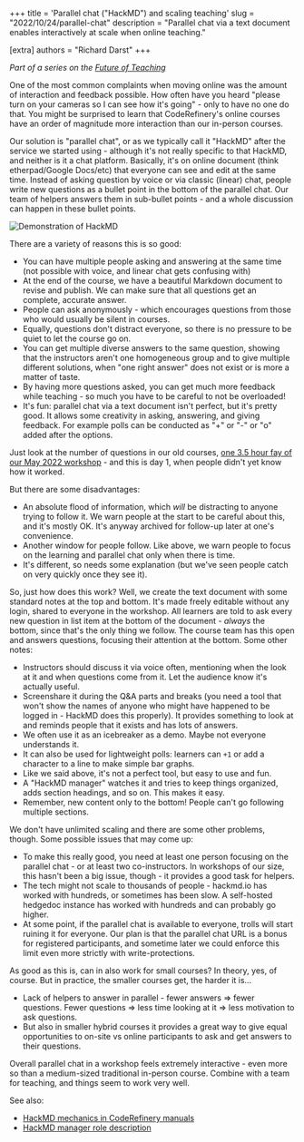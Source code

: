 +++
title = 'Parallel chat ("HackMD") and scaling teaching'
slug = "2022/10/24/parallel-chat"
description = "Parallel chat via a text document enables interactively at scale when online teaching."

[extra]
authors = "Richard Darst"
+++

*Part of a series on the [Future of
Teaching](@/blog/2022-10-17-future-of-teaching.md)*

One of the most common complaints when moving online was the amount of
interaction and feedback possible.  How often have you heard "please
turn on your cameras so I can see how it's going" - only to have no
one do that.  You might be surprised to learn that CodeRefinery's
online courses have an order of magnitude more interaction than our
in-person courses.

Our solution is "parallel chat", or as we typically call it "HackMD"
after the service we started using - although it's not really specific
to that HackMD, and neither is it a chat platform. Basically, it's on online document (think
etherpad/Google Docs/etc) that everyone can see and edit at the same
time.  Instead of asking question by voice or via classic (linear) chat,
people write new questions as a bullet point in the bottom of the
parallel chat.  Our team of helpers answers them in sub-bullet
points - and a whole discussion can happen in these bullet points.

![Demonstration of HackMD](https://coderefinery.github.io/manuals/_images/hackmd--questions2.png)

There are a variety of reasons this is so good:
* You can have multiple people asking and answering at the same time
  (not possible with voice, and linear chat gets confusing with)
* At the end of the course, we have a beautiful Markdown document to
  revise and publish.  We can make sure that all questions get an
  complete, accurate answer.
* People can ask anonymously - which encourages questions from those
  who would usually be silent in courses.
* Equally, questions don't distract everyone, so there is no pressure
  to be quiet to let the course go on.
* You can get multiple diverse answers to the same question, showing
  that the instructors aren't one homogeneous group and to give multiple different solutions, when "one right answer" does not exist or is more a matter of taste.
* By having more questions asked, you can get much more feedback while
  teaching - so much you have to be careful to not be overloaded!
* It's fun: parallel chat via a text document isn't perfect, but it's
  pretty good.  It allows some creativity in asking, answering, and
  giving feedback.
  For example polls can be conducted as "+" or "-" or "o" added after the options.

Just look at the number of questions in our old courses, [one 3.5 hour
fay of our May 2022
workshop](https://coderefinery.github.io/2022-03-22-workshop/questions/day1/) -
and this is day 1, when people didn't yet know how it worked.

But there are some disadvantages:
* An absolute flood of information, which *will* be distracting to
  anyone trying to follow it.  We warn people at the start to be
  careful about this, and it's mostly OK.  It's anyway archived for
  follow-up later at one's convenience.
* Another window for people follow.  Like above, we warn people to
  focus on the learning and parallel chat only when there is time.
* It's different, so needs some explanation (but we've seen people
  catch on very quickly once they see it).

So, just how does this work?  Well, we create the text document with
some standard notes at the top and bottom.  It's made freely editable
without any login, shared to everyone in the workshop.  All learners
are told to ask every new question in
list item at the bottom of the document - *always* the bottom, since
that's the only thing we follow.  The course team has this open and
answers questions, focusing their attention at the bottom.  Some other
notes:
* Instructors should discuss it via voice often, mentioning when the
  look at it and when questions come from it.  Let the audience know
  it's actually useful.
* Screenshare it during the Q&A parts and breaks (you need a tool that
  won't show the names of anyone who might have happened to be logged
  in - HackMD does this properly).  It provides something to look at
  and reminds people that it exists and has lots of answers.
* We often use it as an icebreaker as a demo.  Maybe not everyone
  understands it.
* It can also be used for lightweight polls: learners can `+1` or add
  a character to a line to make simple bar graphs.
* Like we said above, it's not a perfect tool, but easy to use and fun.
* A "HackMD manager" watches it and tries to keep things organized,
  adds section headings, and so on.  This makes it easy.
* Remember, new content only to the bottom!  People can't go following
  multiple sections.

We don't have unlimited scaling and there are some other problems,
though.  Some possible issues that may come up:
* To make this really good, you need at least one person focusing on
  the parallel chat - or at least two co-instructors.  In workshops of
  our size, this hasn't been a big issue, though - it provides a good
  task for helpers.
* The tech might not scale to thousands of people - hackmd.io has
  worked with hundreds, or sometimes has been slow.  A self-hosted
  hedgedoc instance has worked with hundreds and can probably go
  higher.
* At some point, if the parallel chat is available to everyone, trolls
  will start ruining it for everyone.
  Our plan is that the parallel chat URL is a bonus for registered
  participants, and sometime later we could enforce this limit even
  more strictly with write-protections.

As good as this is, can in also work for small courses?  In theory,
yes, of course.  But in practice, the smaller courses get, the harder
it is...
* Lack of helpers to answer in parallel - fewer answers ⇒ fewer
  questions.  Fewer questions ⇒ less time looking at it ⇒ less
  motivation to ask questions.
* But also in smaller hybrid courses it provides a great way to give equal opportunities to on-site vs online participants to ask and get answers to their questions.

Overall parallel chat in a workshop feels extremely interactive - even
more so than a medium-sized traditional in-person course.  Combine
with a team for teaching, and things seem to work very well.

See also:
* [HackMD mechanics in CodeRefinery
  manuals](https://coderefinery.github.io/manuals/hackmd-mechanics/)
* [HackMD manager role
  description](https://coderefinery.github.io/manuals/hackmd-helper/)
